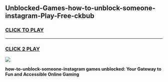 
## Unblocked-Games-how-to-unblock-someone-instagram-Play-Free-ckbub
<h3>
<a href="https://premium76.site?title=how-to-unblock-someone-instagram&ref=21A">CLICK TO PLAY</a></h3>
<hr>

<h3>
<a href="https://premium76.site?title=how-to-unblock-someone-instagram&ref=21A">CLICK 2 PLAY</a>
  
</h3>

<a href="https://premium76.site?title=how-to-unblock-someone-instagram&ref=21A"><img src="https://clearcache.store/games.png"></a>


**how-to-unblock-someone-instagram games unblocked: Your Gateway to Fun and Accessible Online Gaming**
